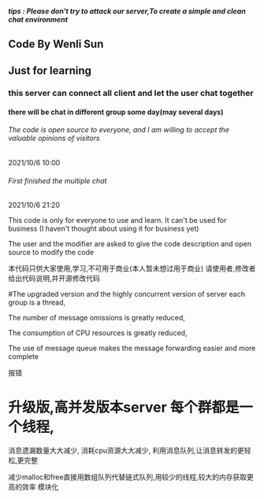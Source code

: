 ##### tips : Please don't try to attack our server,To create a simple and clean chat environment

## Code By Wenli Sun

## Just for learning

### this server can connect all client and let the user chat together

#### there will be chat in different group some day(may several days)

###### The code is open source to everyone, and I am willing to accept the valuable opinions of visitors
2021/10/6 10:00

###### First finished the multiple chat 

2021/10/6 21:20







This code is only for everyone to use and learn. It can't be used for business (I haven't thought about using it for business yet)

The user and the modifier are asked to give the code description and open source to modify the code




本代码只供大家使用,学习,不可用于商业(本人暂未想过用于商业)
请使用者,修改者给出代码说明,并开源修改代码


#The upgraded version and the highly concurrent version of server each group is a thread,

The number of message omissions is greatly reduced,

The consumption of CPU resources is greatly reduced,

The use of message queue makes the message forwarding easier and more complete

  报错


# 升级版,高并发版本server 每个群都是一个线程,
消息遗漏数量大大减少,
消耗cpu资源大大减少,
利用消息队列,让消息转发的更轻松,更完整

减少malloc和free直接用数组队列代替链式队列,用较少的线程,较大的内存获取更高的效率
模块化

